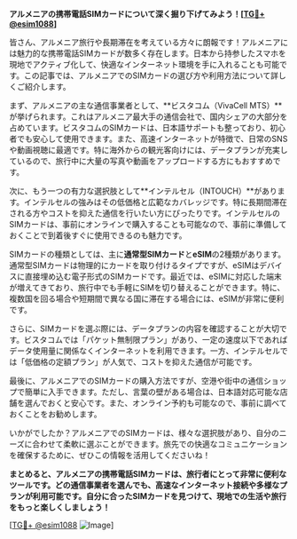 **アルメニアの携帯電話SIMカードについて深く掘り下げてみよう！[[TG💪+ @esim1088](https://t.me/s/esim1088)]**

皆さん、アルメニア旅行や長期滞在を考えている方々に朗報です！アルメニアには魅力的な携帯電話SIMカードが数多く存在します。日本から持参したスマホを現地でアクティブ化して、快適なインターネット環境を手に入れることも可能です。この記事では、アルメニアでのSIMカードの選び方や利用方法について詳しくご紹介します。

まず、アルメニアの主な通信事業者として、**ビスタコム（VivaCell MTS）**が挙げられます。これはアルメニア最大手の通信会社で、国内シェアの大部分を占めています。ビスタコムのSIMカードは、日本語サポートも整っており、初心者でも安心して使用できます。また、高速インターネットが特徴で、日常のSNSや動画視聴に最適です。特に海外からの観光客向けには、データプランが充実しているので、旅行中に大量の写真や動画をアップロードする方にもおすすめです。

次に、もう一つの有力な選択肢として**インテルセル（INTOUCH）**があります。インテルセルの強みはその低価格と広範なカバレッジです。特に長期間滞在される方やコストを抑えた通信を行いたい方にぴったりです。インテルセルのSIMカードは、事前にオンラインで購入することも可能なので、事前に準備しておくことで到着後すぐに使用できるのも魅力です。

SIMカードの種類としては、主に**通常型SIMカード**と**eSIM**の2種類があります。通常型SIMカードは物理的にカードを取り付けるタイプですが、eSIMはデバイスに直接埋め込む電子形式のSIMカードです。最近では、eSIMに対応した端末が増えてきており、旅行中でも手軽にSIMを切り替えることができます。特に、複数国を回る場合や短期間で異なる国に滞在する場合には、eSIMが非常に便利です。

さらに、SIMカードを選ぶ際には、データプランの内容を確認することが大切です。ビスタコムでは「パケット無制限プラン」があり、一定の速度以下であればデータ使用量に関係なくインターネットを利用できます。一方、インテルセルでは「低価格の定額プラン」が人気で、コストを抑えた通信が可能です。

最後に、アルメニアでのSIMカードの購入方法ですが、空港や街中の通信ショップで簡単に入手できます。ただし、言葉の壁がある場合は、日本語対応可能な店舗を選んでおくと安心です。また、オンライン予約も可能なので、事前に調べておくことをお勧めします。

いかがでしたか？アルメニアでのSIMカードは、様々な選択肢があり、自分のニーズに合わせて柔軟に選ぶことができます。旅先での快適なコミュニケーションを確保するために、ぜひこの情報を活用してくださいね！

**まとめると、アルメニアの携帯電話SIMカードは、旅行者にとって非常に便利なツールです。どの通信事業者を選んでも、高速なインターネット接続や多様なプランが利用可能です。自分に合ったSIMカードを見つけて、現地での生活や旅行をもっと楽しくしましょう！**

[[TG💪+ @esim1088](https://t.me/s/esim1088) ![Image](https://i.postimg.cc/Y0z9fWf4/image.png)]